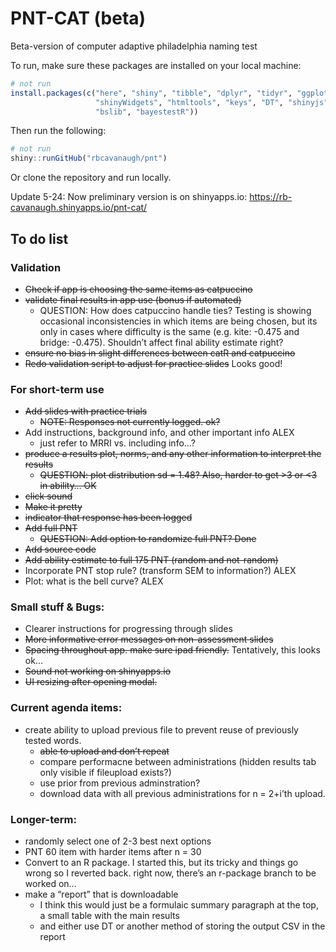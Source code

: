 PNT-CAT (beta)
================

<!-- README.md is generated from README.Rmd. Please edit that file -->
<!-- badges: start -->
<!-- badges: end -->

Beta-version of computer adaptive philadelphia naming test

To run, make sure these packages are installed on your local machine:

``` r
# not run
install.packages(c("here", "shiny", "tibble", "dplyr", "tidyr", "ggplot2",
                   "shinyWidgets", "htmltools", "keys", "DT", "shinyjs", "catR",
                   "bslib", "bayestestR"))
```

Then run the following:

``` r
# not run
shiny::runGitHub("rbcavanaugh/pnt")
```

Or clone the repository and run locally.

Update 5-24: Now preliminary version is on shinyapps.io:
<https://rb-cavanaugh.shinyapps.io/pnt-cat/>

## To do list

### Validation

-   ~~Check if app is choosing the same items as catpuccino~~
-   ~~validate final results in app use (bonus if automated)~~
    -   QUESTION: How does catpuccino handle ties? Testing is showing
        occasional inconsistencies in which items are being chosen, but
        its only in cases where difficulty is the same (e.g. kite:
        -0.475 and bridge: -0.475). Shouldn’t affect final ability
        estimate right?
-   ~~ensure no bias in slight differences between catR and catpuccino~~
-   ~~Redo validation script to adjust for practice slides~~ Looks good!

### For short-term use

-   ~~Add slides with practice trials~~
    -   ~~NOTE: Responses not currently logged. ok?~~
-   Add instructions, background info, and other important info ALEX
    -   just refer to MRRI vs. including info…?
-   ~~produce a results plot, norms, and any other information to
    interpret the results~~
    -   ~~QUESTION: plot distribution sd = 1.48? Also, harder to
        get &gt;3 or &lt;3 in ability… OK~~
-   ~~click sound~~
-   ~~Make it pretty~~
-   ~~indicator that response has been logged~~
-   ~~Add full PNT~~
    -   ~~QUESTION: Add option to randomize full PNT? Done~~
-   ~~Add source code~~
-   ~~Add ability estimate to full 175 PNT (random and not-random)~~
-   Incorporate PNT stop rule? (transform SEM to information?) ALEX
-   Plot: what is the bell curve? ALEX

### Small stuff & Bugs:

-   Clearer instructions for progressing through slides
-   ~~More informative error messages on non-assessment slides~~
-   ~~Spacing throughout app. make sure ipad friendly.~~ Tentatively,
    this looks ok…
-   ~~Sound not working on shinyapps.io~~
-   ~~UI resizing after opening modal.~~

### Current agenda items:

-   create ability to upload previous file to prevent reuse of
    previously tested words.
    -   ~~able to upload and don’t repeat~~
    -   compare performacne between administrations (hidden results tab
        only visible if fileupload exists?)
    -   use prior from previous adminstration?
    -   download data with all previous administrations for n = 2+i’th
        upload.

### Longer-term:

-   randomly select one of 2-3 best next options
-   PNT 60 item with harder items after n = 30
-   Convert to an R package. I started this, but its tricky and things
    go wrong so I reverted back. right now, there’s an r-package branch
    to be worked on…
-   make a “report” that is downloadable
    -   I think this would just be a formulaic summary paragraph at the
        top, a small table with the main results
    -   and either use DT or another method of storing the output CSV in
        the report
